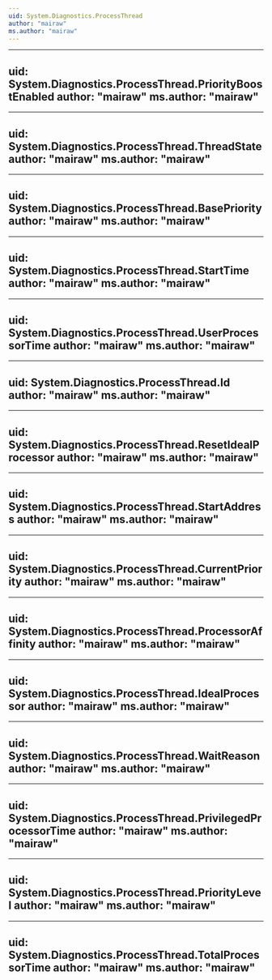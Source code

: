 ```yaml
---
uid: System.Diagnostics.ProcessThread
author: "mairaw"
ms.author: "mairaw"
---
```


---
uid: System.Diagnostics.ProcessThread.PriorityBoostEnabled
author: "mairaw"
ms.author: "mairaw"
---

---
uid: System.Diagnostics.ProcessThread.ThreadState
author: "mairaw"
ms.author: "mairaw"
---

---
uid: System.Diagnostics.ProcessThread.BasePriority
author: "mairaw"
ms.author: "mairaw"
---

---
uid: System.Diagnostics.ProcessThread.StartTime
author: "mairaw"
ms.author: "mairaw"
---

---
uid: System.Diagnostics.ProcessThread.UserProcessorTime
author: "mairaw"
ms.author: "mairaw"
---

---
uid: System.Diagnostics.ProcessThread.Id
author: "mairaw"
ms.author: "mairaw"
---

---
uid: System.Diagnostics.ProcessThread.ResetIdealProcessor
author: "mairaw"
ms.author: "mairaw"
---

---
uid: System.Diagnostics.ProcessThread.StartAddress
author: "mairaw"
ms.author: "mairaw"
---

---
uid: System.Diagnostics.ProcessThread.CurrentPriority
author: "mairaw"
ms.author: "mairaw"
---

---
uid: System.Diagnostics.ProcessThread.ProcessorAffinity
author: "mairaw"
ms.author: "mairaw"
---

---
uid: System.Diagnostics.ProcessThread.IdealProcessor
author: "mairaw"
ms.author: "mairaw"
---

---
uid: System.Diagnostics.ProcessThread.WaitReason
author: "mairaw"
ms.author: "mairaw"
---

---
uid: System.Diagnostics.ProcessThread.PrivilegedProcessorTime
author: "mairaw"
ms.author: "mairaw"
---

---
uid: System.Diagnostics.ProcessThread.PriorityLevel
author: "mairaw"
ms.author: "mairaw"
---

---
uid: System.Diagnostics.ProcessThread.TotalProcessorTime
author: "mairaw"
ms.author: "mairaw"
---
